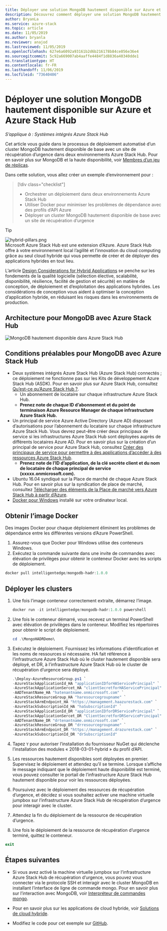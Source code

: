 ```yaml
---
title: Déployer une solution MongoDB hautement disponible sur Azure et Azure Stack Hub
description: Découvrez comment déployer une solution MongoDB hautement disponible sur Azure et Azure Stack Hub
author: BryanLa
ms.service: azure-stack
ms.topic: article
ms.date: 11/05/2019
ms.author: bryanla
ms.reviewer: anajod
ms.lastreviewed: 11/05/2019
ms.openlocfilehash: 627e6a6092a93161b2d6b216178b84ce056e36e4
ms.sourcegitcommit: 5c92a669007ab4aaffe4484f1d8836a40340dde1
ms.translationtype: HT
ms.contentlocale: fr-FR
ms.lasthandoff: 11/06/2019
ms.locfileid: "73640406"
---
```

# <a name="deploy-a-highly-available-mongodb-solution-to-azure-and-azure-stack-hub"></a>Déployer une solution MongoDB hautement disponible sur Azure et Azure Stack Hub

*S’applique à : Systèmes intégrés Azure Stack Hub*

Cet article vous guide dans le processus de déploiement automatisé d’un cluster MongoDB hautement disponible de base avec un site de récupération d’urgence dans deux environnements Azure Stack Hub. Pour en savoir plus sur MongoDB et la haute disponibilité, voir [Membres d’un jeu de réplicas](https://docs.mongodb.com/manual/core/replica-set-members/).

Dans cette solution, vous allez créer un exemple d’environnement pour :

> [!div class="checklist"]
> - Orchestrer un déploiement dans deux environnements Azure Stack Hub
> - Utiliser Docker pour minimiser les problèmes de dépendance avec des profils d’API Azure
> - Déployer un cluster MongoDB hautement disponible de base avec un site de récupération d’urgence


> [!Tip]  
> ![hybrid-pillars.png](./media/solution-deployment-guide-cross-cloud-scaling/hybrid-pillars.png)  
> Microsoft Azure Stack Hub est une extension d’Azure. Azure Stack Hub offre à votre environnement local l’agilité et l’innovation du cloud computing grâce au seul cloud hybride qui vous permette de créer et de déployer des applications hybrides en tout lieu.  
> 
> L’article [Design Considerations for Hybrid Applications](overview-app-design-considerations.md) se penche sur les fondements de la qualité logicielle (sélection élective, scalabilité, disponibilité, résilience, facilité de gestion et sécurité) en matière de conception, de déploiement et d’exploitation des applications hybrides. Les considérations de conception vous aident à optimiser la conception d’application hybride, en réduisant les risques dans les environnements de production.



## <a name="architecture-for-mongodb-with-azure-stack-hub"></a>Architecture pour MongoDB avec Azure Stack Hub

![MongoDB hautement disponible dans Azure Stack Hub](media/solution-deployment-guide-mongodb-ha/image1.png)

## <a name="prerequisites-for-mongodb-with-azure-stack-hub"></a>Conditions préalables pour MongoDB avec Azure Stack Hub

  - Deux systèmes intégrés Azure Stack Hub (Azure Stack Hub) connectés ; ce déploiement ne fonctionne pas sur les Kits de développement Azure Stack Hub (ASDK). Pour en savoir plus sur Azure Stack Hub, consultez [Qu’est-ce qu’Azure Stack Hub ?](https://azure.microsoft.com/overview/azure-stack/).
      - Un abonnement de locataire sur chaque infrastructure Azure Stack Hub.    
      - **Prenez note de chaque ID d’abonnement et du point de terminaison Azure Resource Manager de chaque infrastructure Azure Stack Hub.**
  - Un principal de service Azure Active Directory (Azure AD) disposant d’autorisations pour l’abonnement du locataire sur chaque infrastructure Azure Stack Hub. Vous devrez peut-être créer deux principaux de service si les infrastructures Azure Stack Hub sont déployées auprès de différents locataires Azure AD. Pour en savoir plus sur la création d’un principal de service pour Azure Stack Hub, consultez [Créer des principaux de service pour permettre à des applications d’accéder à des ressources Azure Stack Hub](https://docs.microsoft.com/azure-stack/user/azure-stack-create-service-principals).    
      - **Prenez note de l’ID d’application, de la clé secrète client et du nom de locataire de chaque principal de service (xxxxx.onmicrosoft.com).**
  - Ubuntu 16.04 syndiqué sur la Place de marché de chaque Azure Stack Hub. Pour en savoir plus sur la syndication de place de marché, consultez [Télécharger des éléments de la Place de marché vers Azure Stack Hub à partir d’Azure](https://docs.microsoft.com/azure-stack/operator/azure-stack-download-azure-marketplace-item).
  - [Docker pour Windows](https://docs.docker.com/docker-for-windows/) installé sur votre ordinateur local.

## <a name="get-the-docker-image"></a>Obtenir l’image Docker

Des images Docker pour chaque déploiement éliminent les problèmes de dépendance entre les différentes versions d’Azure PowerShell.
1.  Assurez-vous que Docker pour Windows utilise des conteneurs Windows.
2.  Exécutez la commande suivante dans une invite de commandes avec élévation de privilèges pour obtenir le conteneur Docker avec les scripts de déploiement.
```powershell  
docker pull intelligentedge/mongodb-hadr:1.0.0
```

## <a name="deploy-the-clusters"></a>Déployer les clusters

1.  Une fois l’image conteneur correctement extraite, démarrez l’image.

    ```powershell  
    docker run -it intelligentedge/mongodb-hadr:1.0.0 powershell
    ```

2.  Une fois le conteneur démarré, vous recevez un terminal PowerShell avec élévation de privilèges dans le conteneur. Modifiez les répertoires pour obtenir le script de déploiement.

    ```powershell  
    cd .\MongoHADRDemo\
    ```

3.  Exécutez le déploiement. Fournissez les informations d’identification et les noms de ressources si nécessaire. HA fait référence à l’infrastructure Azure Stack Hub où le cluster hautement disponible sera déployé, et DR, à l’infrastructure Azure Stack Hub où le cluster de récupération d’urgence sera déployé.

    ```powershell
    .\Deploy-AzureResourceGroup.ps1 `
    -AzureStackApplicationId_HA "applicationIDforHAServicePrincipal" `
    -AzureStackApplicationSercet_HA "clientSecretforHAServicePrincipal" `
    -AADTenantName_HA "hatenantname.onmicrosoft.com" `
    -AzureStackResourceGroup_HA "haresourcegroupname" `
    -AzureStackArmEndpoint_HA "https://management.haazurestack.com" `
    -AzureStackSubscriptionId_HA "haSubscriptionId" `
    -AzureStackApplicationId_DR "applicationIDforDRServicePrincipal" `
    -AzureStackApplicationSercet_DR "ClientSecretforDRServicePrincipal" `
    -AADTenantName_DR "drtenantname.onmicrosoft.com" `
    -AzureStackResourceGroup_DR "drresourcegroupname" `
    -AzureStackArmEndpoint_DR "https://management.drazurestack.com" `
    -AzureStackSubscriptionId_DR "drSubscriptionId"
    ```

4.  Tapez `Y` pour autoriser l’installation du fournisseur NuGet qui déclenche l’installation des modules « 2018-03-01-hybrid » du profil d’API.

5.  Les ressources hautement disponibles sont déployées en premier. Supervisez le déploiement et attendez qu’il se termine. Lorsque s’affiche le message indiquant que le déploiement haute disponibilité est terminé, vous pouvez consulter le portail de l’infrastructure Azure Stack Hub hautement disponible pour voir les ressources déployées. 

6.  Poursuivez avec le déploiement des ressources de récupération d’urgence, et décidez si vous souhaitez activer une machine virtuelle jumpbox sur l’infrastructure Azure Stack Hub de récupération d’urgence pour interagir avec le cluster.

7.  Attendez la fin du déploiement de la ressource de récupération d’urgence.

8.  Une fois le déploiement de la ressource de récupération d’urgence terminé, quittez le conteneur.

  ```powershell
  exit
  ```

## <a name="next-steps"></a>Étapes suivantes

  - Si vous avez activé la machine virtuelle jumpbox sur l’infrastructure Azure Stack Hub de récupération d’urgence, vous pouvez vous connecter via le protocole SSH et interagir avec le cluster MongoDB en installant l’interface de ligne de commande mongo. Pour en savoir plus sur l’interaction avec MongoDB, voir [Interpréteur de commandes mongo](https://docs.mongodb.com/manual/mongo/).

  - Pour en savoir plus sur les applications de cloud hybride, voir [Solutions de cloud hybride](https://aka.ms/azsdevtutorials).

  - Modifiez le code pour cet exemple sur [GitHub](https://github.com/Azure-Samples/azure-intelligent-edge-patterns).
